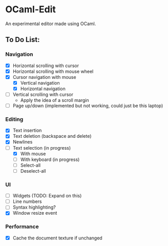 # OCaml-Edit

An experimental editor made using OCaml.

## To Do List:

### Navigation
- [x] Horizontal scrolling with cursor
- [x] Horizontal scrolling with mouse wheel
- [x] Cursor navigation with mouse
    - [x] Vertical navigation
    - [x] Horizontal navigation
- [ ] Vertical scrolling with cursor
    - Apply the idea of a scroll margin
- [ ] Page up/down (implemented but not working, could just be this laptop)

### Editing
- [x] Text insertion
- [x] Text deletion (backspace and delete)
- [x] Newlines
- [ ] Text selection (in progress)
  - [x] With mouse
  - [ ] With keyboard (in progress)
  - [ ] Select-all
  - [ ] Deselect-all

### UI
- [ ] Widgets (TODO: Expand on this)
- [ ] Line numbers
- [ ] Syntax highlighting?
- [x] Window resize event

### Performance
- [x] Cache the document texture if unchanged